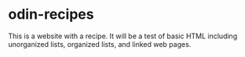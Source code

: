 # odin-recipes
This is a website with a recipe. It will be a test of basic HTML including unorganized lists, organized lists, and linked web pages.
